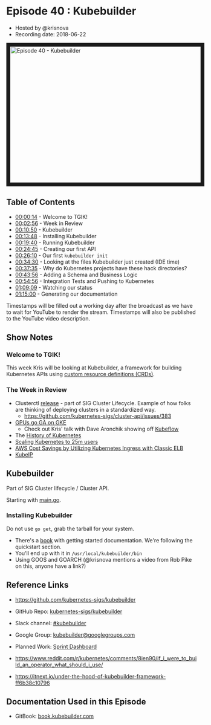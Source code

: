 # Episode 40 : Kubebuilder

- Hosted by @krisnova
- Recording date: 2018-06-22

<!--- Thumbnailed embed of the video, n8Xo_ghCIOSY is the video id from the youtube url
Note the 0.jpg for the thumbnail --->

<a href="http://www.youtube.com/watch?feature=player_embedded&v=N-lTSk1bGAg
" target="_blank"><img src="http://img.youtube.com/vi/N-lTSk1bGAg/0.jpg" 
alt="Episode 40 - Kubebuilder" width="640" height="360" border="10" /></a>

## Table of Contents

- [00:00:14](https://youtu.be/N-lTSk1bGAg?t=14s) - Welcome to TGIK!
- [00:02:56](https://youtu.be/N-lTSk1bGAg?t=2m56s) - Week in Review
- [00:10:50](https://youtu.be/N-lTSk1bGAg?t=10m50s) - Kubebuilder
- [00:13:48](https://youtu.be/N-lTSk1bGAg?t=13m48s) - Installing Kubebuilder
- [00:19:40](https://youtu.be/N-lTSk1bGAg?t=19m40s) - Running Kubebuilder
- [00:24:45](https://youtu.be/N-lTSk1bGAg?t=24m45s) - Creating our first API
- [00:26:10](https://youtu.be/N-lTSk1bGAg?t=26m10s) - Our first `kubebuilder init`
- [00:34:30](https://youtu.be/N-lTSk1bGAg?t=34m30s) - Looking at the files Kubebuilder just created (IDE time)
- [00:37:35](https://youtu.be/N-lTSk1bGAg?t=37m35s) - Why do Kubernetes projects have these hack directories? 
- [00:43:56](https://youtu.be/N-lTSk1bGAg?t=43m56s) - Adding a Schema and Business Logic
- [00:54:56](https://youtu.be/N-lTSk1bGAg?t=54m56s) - Integration Tests and Pushing to Kubernetes
- [01:09:09](https://youtu.be/N-lTSk1bGAg?t=1h9m9s) - Watching our status
- [01:15:00](https://youtu.be/N-lTSk1bGAg?t=1h15m) - Generating our documentation

Timestamps will be filled out a working day after the broadcast as we have to wait for YouTube to render the stream. Timestamps will also be published to the YouTube video description. 

## Show Notes

### Welcome to TGIK!

This week Kris will be looking at Kubebuilder, a framework for building Kubernetes APIs using [custom resource definitions (CRDs)](https://kubernetes.io/docs/concepts/extend-kubernetes/api-extension/custom-resources/).

### The Week in Review

- Clusterctl [release](https://github.com/kubernetes-sigs/cluster-api) - part of SIG Cluster Lifecycle. Example of how folks are thinking of deploying clusters in a standardized way. 
    - https://github.com/kubernetes-sigs/cluster-api/issues/383
- [GPUs go GA on GKE](https://cloudplatform.googleblog.com/2018/06/GPUs-as-a-service-with-Kubernetes-Engine-are-now-generally-available.html)
    - Check out Kris' talk with Dave Aronchik showing off [Kubeflow](https://www.youtube.com/watch?v=givpqZ2IchI)
- The [History of Kubernetes](https://blog.risingstack.com/the-history-of-kubernetes/)
- [Scaling Kubernetes to 25m users](https://medium.com/@brendanrius/scaling-kubernetes-for-25m-users-a7937e3536a0)
- [AWS Cost Savings by Utilizing Kubernetes Ingress with Classic ELB](https://akomljen.com/aws-cost-savings-by-utilizing-kubernetes-ingress-with-classic-elb/)
- [KubeIP](https://kubeip.com/)

## Kubebuilder

Part of SIG Cluster lifecycle / Cluster API. 

Starting with [main.go](https://github.com/kubernetes-sigs/kubebuilder/blob/master/cmd/kubebuilder/main.go). 

### Installing Kubebuilder

Do not use `go get`, grab the tarball for your system. 

- There's a [book](http://book.kubebuilder.io) with getting started documentation. We're following the quickstart section. 
- You'll end up with it in `/usr/local/kubebuilder/bin`
- Using GOOS and GOARCH (@krisnova mentions a video from Rob Pike on this, anyone have a link?)

## Reference Links

- https://github.com/kubernetes-sigs/kubebuilder
- GitHub Repo: [kubernetes-sigs/kubebuilder](https://github.com/kubernetes-sigs/kubebuilder)
- Slack channel: [#kubebuilder](http://slack.k8s.io/#kubebuilder)
- Google Group: [kubebuilder@googlegroups.com](https://groups.google.com/forum/#!forum/kubebuilder)
- Planned Work: [Sprint Dashboard](https://github.com/kubernetes-sigs/kubebuilder/projects/1)

- https://www.reddit.com/r/kubernetes/comments/8ien90/if_i_were_to_build_an_operator_what_should_i_use/
- https://itnext.io/under-the-hood-of-kubebuilder-framework-ff6b38c10796

## Documentation Used in this Episode 

- GitBook: [book.kubebuilder.com](http://book.kubebuilder.io)

